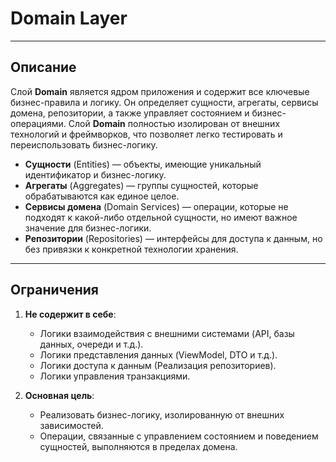 # **Domain Layer**

---

## Описание

Слой **Domain** является ядром приложения и содержит все ключевые бизнес-правила и логику. Он определяет сущности, агрегаты, сервисы домена, репозитории, а также управляет состоянием и бизнес-операциями. Слой **Domain** полностью изолирован от внешних технологий и фреймворков, что позволяет легко тестировать и переиспользовать бизнес-логику.

- **Сущности** (Entities) — объекты, имеющие уникальный идентификатор и бизнес-логику.
- **Агрегаты** (Aggregates) — группы сущностей, которые обрабатываются как единое целое.
- **Сервисы домена** (Domain Services) — операции, которые не подходят к какой-либо отдельной сущности, но имеют важное значение для бизнес-логики.
- **Репозитории** (Repositories) — интерфейсы для доступа к данным, но без привязки к конкретной технологии хранения.

---

## Ограничения

1. **Не содержит в себе**:
    - Логики взаимодействия с внешними системами (API, базы данных, очереди и т.д.).
    - Логики представления данных (ViewModel, DTO и т.д.).
    - Логики доступа к данным (Реализация репозиториев).
    - Логики управления транзакциями.

2. **Основная цель**:
    - Реализовать бизнес-логику, изолированную от внешних зависимостей.
    - Операции, связанные с управлением состоянием и поведением сущностей, выполняются в пределах домена.
